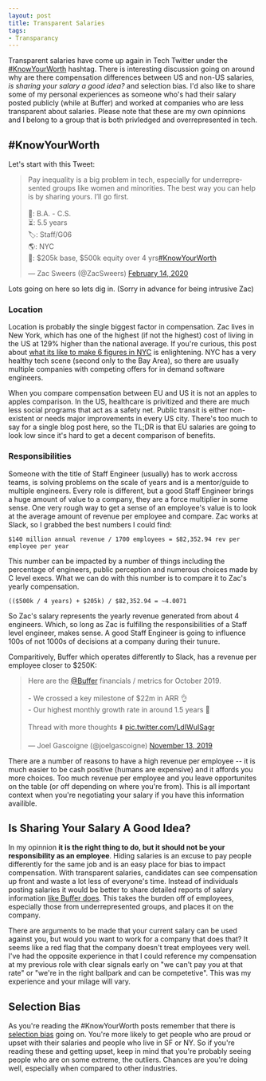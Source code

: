 ```yaml
---
layout: post
title: Transparent Salaries
tags:
- Transparancy
---
```


Transparent salaries have come up again in Tech Twitter under the [#KnowYourWorth](https://twitter.com/search?q=%23KnowYourWorth) hashtag. There is interesting discussion going on around why are there compensation differences between US and non-US salaries, _is sharing your salary a good idea?_ and selection bias. I'd also like to share some of my personal experiences as someone who's had their salary posted publicly (while at Buffer) and worked at companies who are less transparent about salaries. Please note that these are my own opinnions and I belong to a group that is both privledged and overrepresented in tech.

## #KnowYourWorth

Let's start with this Tweet:

<blockquote class="twitter-tweet"><p lang="en" dir="ltr">Pay inequality is a big problem in tech, especially for underrepresented groups like women and minorities. The best way you can help is by sharing yours. I’ll go first.<br><br>🏫: B.A. - C.S.<br>⏳: 5.5 years<br>🏷: Staff/G06<br>🌎: NYC<br>💸: $205k base, $500k equity over 4 yrs<a href="https://twitter.com/hashtag/KnowYourWorth?src=hash&amp;ref_src=twsrc%5Etfw">#KnowYourWorth</a></p>&mdash; Zac Sweers (@ZacSweers) <a href="https://twitter.com/ZacSweers/status/1228205724255154177?ref_src=twsrc%5Etfw">February 14, 2020</a></blockquote>

Lots going on here so lets dig in. (Sorry in advance for being intrusive Zac)

### Location

Location is probably the single biggest factor in compensation. Zac lives in New York, which has one of the highest (if not the highest) cost of living in the US at 129% higher than the national average. If you're curious, this post about [what its like to make 6 figures in NYC](https://www.businessinsider.com/what-its-like-living-in-new-york-100000-salary-reality-2019-2) is enlightening. NYC has a very healthy tech scene (second only to the Bay Area), so there are usually multiple companies with competing offers for in demand software engineers.

When you compare compensation between EU and US it is not an apples to apples comparison. In the US, healthcare is privitized and there are much less social programs that act as a safety net. Public transit is either non-existent or needs major improvements in every US city. There's too much to say for a single blog post here, so the TL;DR is that EU salaries are going to look low since it's hard to get a decent comparison of benefits.

### Responsibilities

Someone with the title of Staff Engineer (usually) has to work accross teams, is solving problems on the scale of years and is a mentor/guide to multiple engineers. Every role is different, but a good Staff Engineer brings a huge amount of value to a company, they are a force multiplier in some sense. One very rough way to get a sense of an employee's value is to look at the average amount of revenue per employee and compare. Zac works at Slack, so I grabbed the best numbers I could find:

```
$140 million annual revenue / 1700 employees = $82,352.94 rev per employee per year
```

This number can be impacted by a number of things including the percentage of engineers, public perception and numerous choices made by C level execs. What we can do with this number is to compare it to Zac's yearly compensation.

```
(($500k / 4 years) + $205k) / $82,352.94 = ~4.0071
```

So Zac's salary represents the yearly revenue generated from about 4 engineers. Which, so long as Zac is fulfillng the responsibilities of a Staff level engineer, makes sense. A good Staff Engineer is going to influence 100s of not 1000s of decisions at a company during their tunure.

Comparitively, Buffer which operates differently to Slack, has a revenue per employee closer to $250K:

<blockquote class="twitter-tweet"><p lang="en" dir="ltr">Here are the <a href="https://twitter.com/buffer?ref_src=twsrc%5Etfw">@Buffer</a> financials / metrics for October 2019.<br><br>- We crossed a key milestone of $22m in ARR 👌<br>- Our highest monthly growth rate in around 1.5 years 🚀<br><br>Thread with more thoughts ⬇️ <a href="https://t.co/LdIWuISagr">pic.twitter.com/LdIWuISagr</a></p>&mdash; Joel Gascoigne (@joelgascoigne) <a href="https://twitter.com/joelgascoigne/status/1194735213588312064?ref_src=twsrc%5Etfw">November 13, 2019</a></blockquote>

There are a number of reasons to have a high revenue per employee -- it is much easier to be cash positive (humans are expensive) and it affords you more choices. Too much revenue per employee and you leave opportunites on the table (or off depending on where you're from). This is all important context when you're negotiating your salary if you have this information availible.

## Is Sharing Your Salary A Good Idea?

In my opinnion **it is the right thing to do, but it should not be your responsibility as an employee**. Hiding salaries is an excuse to pay people differently for the same job and is an easy place for bias to impact compensation. With transparent salaries, candidates can see compensation up front and waste a lot less of everyone's time. Instead of individuals posting salaries it would be better to share detailed reports of salary information [like Buffer does](https://docs.google.com/spreadsheets/d/11s9VSyf4yaYUsqBKLaVH78NL8wdl8gXoj5BGAzjIFuc/edit#gid=671465451). This takes the burden off of employees, especially those from underrepresented groups, and places it on the company.

There are arguments to be made that your current salary can be used against you, but would you want to work for a company that does that? It seems like a red flag that the company doesn't treat employees very well. I've had the opposite experience in that I could reference my compensation at my previous role with clear signals early on "we can't pay you at that rate" or "we're in the right ballpark and can be competetive". This was my experience and your milage will vary.

## Selection Bias

As you're reading the #KnowYourWorth posts remember that there is [selection bias](https://en.wikipedia.org/wiki/Selection_bias) going on. You're more likely to get people who are proud or upset with their salaries and people who live in SF or NY. So if you're reading these and getting upset, keep in mind that you're probably seeing people who are on some extreme, the outliers. Chances are you're doing well, especially when compared to other industries.

<script async src="https://platform.twitter.com/widgets.js" charset="utf-8"></script>
